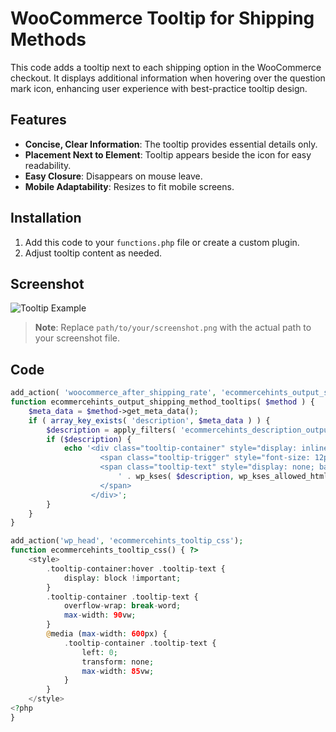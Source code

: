 # WooCommerce Tooltip for Shipping Methods

This code adds a tooltip next to each shipping option in the WooCommerce checkout. It displays additional information when hovering over the question mark icon, enhancing user experience with best-practice tooltip design.

## Features

- **Concise, Clear Information**: The tooltip provides essential details only.
- **Placement Next to Element**: Tooltip appears beside the icon for easy readability.
- **Easy Closure**: Disappears on mouse leave.
- **Mobile Adaptability**: Resizes to fit mobile screens.

## Installation

1. Add this code to your `functions.php` file or create a custom plugin.
2. Adjust tooltip content as needed.

## Screenshot

![Tooltip Example](path/to/your/screenshot.png)

> **Note**: Replace `path/to/your/screenshot.png` with the actual path to your screenshot file.

## Code

```php
add_action( 'woocommerce_after_shipping_rate', 'ecommercehints_output_shipping_method_tooltips', 10 );
function ecommercehints_output_shipping_method_tooltips( $method ) {
    $meta_data = $method->get_meta_data();
    if ( array_key_exists( 'description', $meta_data ) ) {
        $description = apply_filters( 'ecommercehints_description_output', html_entity_decode( $meta_data['description'] ), $method );
        if ($description) {
            echo '<div class="tooltip-container" style="display: inline-block; margin-left: 5px; position: relative;">
                    <span class="tooltip-trigger" style="font-size: 12px; color: #333; cursor: pointer; width: 16px; height: 16px; display: inline-flex; align-items: center; justify-content: center; border-radius: 50%; border: 1px solid #333;">?</span>
                    <span class="tooltip-text" style="display: none; background-color: #f9f9f9; color: #333; padding: 8px; border-radius: 4px; position: absolute; top: 100%; left: 50%; transform: translateX(-50%); white-space: normal; max-width: 250px; font-size: 12px; line-height: 1.4; box-shadow: 0 2px 8px rgba(0, 0, 0, 0.2); z-index: 10000;">
                        ' . wp_kses( $description, wp_kses_allowed_html( 'post' ) ) . '
                    </span>
                  </div>';
        }
    }
}

add_action('wp_head', 'ecommercehints_tooltip_css');
function ecommercehints_tooltip_css() { ?>
    <style>
        .tooltip-container:hover .tooltip-text {
            display: block !important;
        }
        .tooltip-container .tooltip-text {
            overflow-wrap: break-word;
            max-width: 90vw;
        }
        @media (max-width: 600px) {
            .tooltip-container .tooltip-text {
                left: 0;
                transform: none;
                max-width: 85vw;
            }
        }
    </style>
<?php
}
